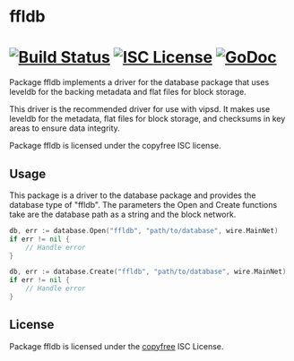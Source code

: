 ffldb
=====

[![Build Status](https://travis-ci.org/vipstar-dev/vipsd.png?branch=master)](https://travis-ci.org/vipstar-dev/vipsd)
[![ISC License](http://img.shields.io/badge/license-ISC-blue.svg)](http://copyfree.org)
[![GoDoc](https://godoc.org/github.com/vipstar-dev/vipsd/database/ffldb?status.png)](http://godoc.org/github.com/vipstar-dev/vipsd/database/ffldb)
=======

Package ffldb implements a driver for the database package that uses leveldb for
the backing metadata and flat files for block storage.

This driver is the recommended driver for use with vipsd.  It makes use leveldb
for the metadata, flat files for block storage, and checksums in key areas to
ensure data integrity.

Package ffldb is licensed under the copyfree ISC license.

## Usage

This package is a driver to the database package and provides the database type
of "ffldb".  The parameters the Open and Create functions take are the
database path as a string and the block network.

```Go
db, err := database.Open("ffldb", "path/to/database", wire.MainNet)
if err != nil {
	// Handle error
}
```

```Go
db, err := database.Create("ffldb", "path/to/database", wire.MainNet)
if err != nil {
	// Handle error
}
```

## License

Package ffldb is licensed under the [copyfree](http://copyfree.org) ISC
License.

